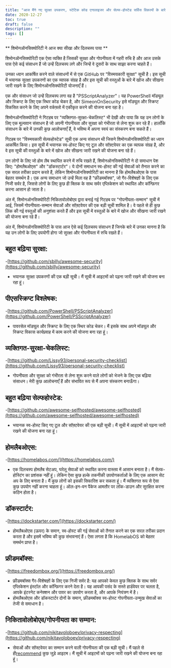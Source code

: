 ```yaml
---
title: "आज मैंने नए सुरक्षा उपकरण, स्टेटिक कोड एनालाइजर और सेल्फ-होस्टेड सर्विस विकल्पों के बारे में सीखा"
date: 2020-12-27
toc: true
draft: false
description: ""
tags: []
---
```


** शिमोनऑनसिक्योरिटी ने आज क्या सीखा और दिलचस्प पाया **

शिमोनऑनसिक्योरिटी एक ऐसा व्यक्ति है जिसकी सुरक्षा और गोपनीयता में गहरी रुचि है और आज उसके पास ऐसे कई संसाधन हैं जो उन्हें दिलचस्प लगे और जिन्हें वे दूसरों के साथ साझा करना चाहते हैं।

उनका ध्यान आकर्षित करने वाले संसाधनों में से एक GitHub पर "विस्मयकारी सुरक्षा" सूची है। इस सूची में भयानक सुरक्षा उपकरणों का एक व्यापक संग्रह है और इस सूची की वस्तुओं के बारे में खोज और सीखना जारी रखने के लिए शिमोनऑनसिक्योरिटी योजनाएँ हैं।

एक और संसाधन जो उन्हें दिलचस्प लगा वह है "PSScriptAnalyzer"। यह PowerShell मॉड्यूल और स्क्रिप्ट के लिए एक स्थिर कोड चेकर है, और SimeonOnSecurity इसे मॉड्यूल और स्क्रिप्ट विकसित करने के लिए अपने वर्कफ़्लो में एकीकृत करने की योजना बना रहा है।

शिमोनऑनसिक्योरिटी ने गिटहब पर "व्यक्तिगत-सुरक्षा-चेकलिस्ट" भी देखी और पाया कि यह उन लोगों के लिए एक मूल्यवान संसाधन है जो अपनी गोपनीयता और सुरक्षा को गंभीरता से लेना शुरू कर रहे हैं। हालाँकि संसाधन के बारे में उनकी कुछ आलोचनाएँ हैं, वे भविष्य में अपना स्वयं का संस्करण बना सकते हैं।

गिटहब पर "विस्मयकारी सेल्फहोस्टेड" सूची एक अन्य संसाधन थी जिसने शिमोनऑनसिक्योरिटी का ध्यान आकर्षित किया। इस सूची में भयानक स्व-होस्ट किए गए टूल और सॉफ़्टवेयर का एक व्यापक संग्रह है, और वे इस सूची की वस्तुओं के बारे में खोज और सीखना जारी रखने की योजना बना रहे हैं।

उन लोगों के लिए जो होम लैब स्थापित करने में रुचि रखते हैं, शिमोनऑनसिक्योरिटी ने दो समाधान पेश किए: "होमलैबओएस" और "डॉकस्टार्टर"। ये दोनों समाधान स्व-होस्ट की गई सेवाओं को तैनात करने का एक सरल तरीका प्रदान करते हैं, लेकिन शिमोनऑनसिक्योरिटी का मानना है कि होमलैबओएस के पास बेहतर समर्थन है। एक अन्य समाधान जो उन्हें मिला वह है "फ्रीडमबॉक्स", जो गैर-विशेषज्ञों के लिए एक निजी सर्वर है, जिससे लोगों के लिए कुछ ही क्लिक के साथ सर्वर एप्लिकेशन को स्थापित और कॉन्फ़िगर करना आसान हो जाता है।

अंत में, शिमोनऑनसिक्योरिटी निकितावोलोबोएव द्वारा बनाई गई गिटहब पर "गोपनीयता-सम्मान" सूची में आई, जिसमें गोपनीयता-सम्मान सेवाओं और सॉफ़्टवेयर की एक बड़ी सूची शामिल है। वे पहले से ही कुछ लिंक की गई वस्तुओं की अनुशंसा करते हैं और इस सूची में वस्तुओं के बारे में खोज और सीखना जारी रखने की योजना बना रहे हैं।

अंत में, शिमोनऑनसिक्योरिटी के पास आज ऐसे कई दिलचस्प संसाधन हैं जिनके बारे में उनका मानना है कि यह उन लोगों के लिए उपयोगी होगा जो सुरक्षा और गोपनीयता में रुचि रखते हैं।


## बहुत बढ़िया सुरक्षा:
-[https://github.com/sbilly/awesome-security](https://github.com/sbilly/awesome-security)
- भयानक सुरक्षा उपकरणों की एक बड़ी सूची। मैं सूची में आइटमों को पढ़ना जारी रखने की योजना बना रहा हूं।

## पीएसस्क्रिप्ट विश्लेषक:
-[https://github.com/PowerShell/PSScriptAnalyzer](https://github.com/PowerShell/PSScriptAnalyzer)
- पावरसेल मॉड्यूल और स्क्रिप्ट के लिए एक स्थिर कोड चेकर। मैं इसके साथ अपने मॉड्यूल और स्क्रिप्ट विकास कार्यप्रवाह में काम करने की योजना बना रहा हूं।

## व्यक्तिगत-सुरक्षा-चेकलिस्ट:
-[https://github.com/Lissy93/personal-security-checklist](https://github.com/Lissy93/personal-security-checklist)
- गोपनीयता और सुरक्षा को गंभीरता से लेना शुरू करने वाले लोगों को भेजने के लिए एक बढ़िया संसाधन। मेरी कुछ आलोचनाएँ हैं और संभावित रूप से मैं अपना संस्करण बनाऊँगा।

## बहुत बढ़िया सेल्फहोस्टेड:
-[https://github.com/awesome-selfhosted/awesome-selfhosted](https://github.com/awesome-selfhosted/awesome-selfhosted)
- भयानक स्व-होस्ट किए गए टूल और सॉफ़्टवेयर की एक बड़ी सूची। मैं सूची में आइटमों को पढ़ना जारी रखने की योजना बना रहा हूं।

## होमलैबओएस:
-[https://homelabos.com/](https://homelabos.com/)
- एक दिलचस्प होमलैब सेटअप, घरेलू सेवाओं को स्थापित करना वास्तव में आसान बनाता है। मैं सेल्फ-होस्टिंग का प्रशंसक नहीं हूं। लेकिन ऐसा कुछ हल्के तकनीकी उपयोगकर्ताओं के लिए एक आसान सेट अप के लिए बनाता है। मैं कुछ लोगों को इसकी सिफारिश कर सकता हूं। मैं व्यक्तिगत रूप से ऐसा कुछ उपयोग नहीं करना चाहता हूं। ऑल-इन-वन पैकेज आमतौर पर लॉक-डाउन और सुरक्षित करना कठिन होता है।

## डॉकस्टार्टर:
-[https://dockstarter.com/](https://dockstarter.com/)
- होमलैबओएस (ऊपर) के समान, स्व-होस्ट की गई सेवाओं को तैनात करने का एक सरल तरीका प्रदान करता है और इसमें भविष्य की कुछ संभावनाएं हैं। ऐसा लगता है कि HomelabOS को बेहतर समर्थन प्राप्त है।

## फ्रीडमबॉक्स:
-[https://freedombox.org/](https://freedombox.org/)
- फ्रीडमबॉक्स गैर-विशेषज्ञों के लिए एक निजी सर्वर है: यह आपको केवल कुछ क्लिक के साथ सर्वर एप्लिकेशन इंस्टॉल और कॉन्फ़िगर करने देता है। यह आपकी पसंद के सस्ते हार्डवेयर पर चलता है, आपके इंटरनेट कनेक्शन और पावर का उपयोग करता है, और आपके नियंत्रण में है।
- होमलैबओएस और डॉकस्टार्टर दोनों के समान, फ्रीडमबॉक्स स्व-होस्ट गोपनीयता-उन्मुख सेवाओं का तेजी से समाधान है।

## निकितावोलोबोएव/गोपनीयता का सम्मान:
-[https://github.com/nikitavoloboev/privacy-respecting](https://github.com/nikitavoloboev/privacy-respecting)
- सेवाओं और सॉफ्टवेयर का सम्मान करने वाली गोपनीयता की एक बड़ी सूची। मैं पहले से ही[recommend](https://simeononsecurity.ch/recommendations) कुछ जुड़े आइटम। मैं सूची में आइटमों को पढ़ना जारी रखने की योजना बना रहा हूं।

